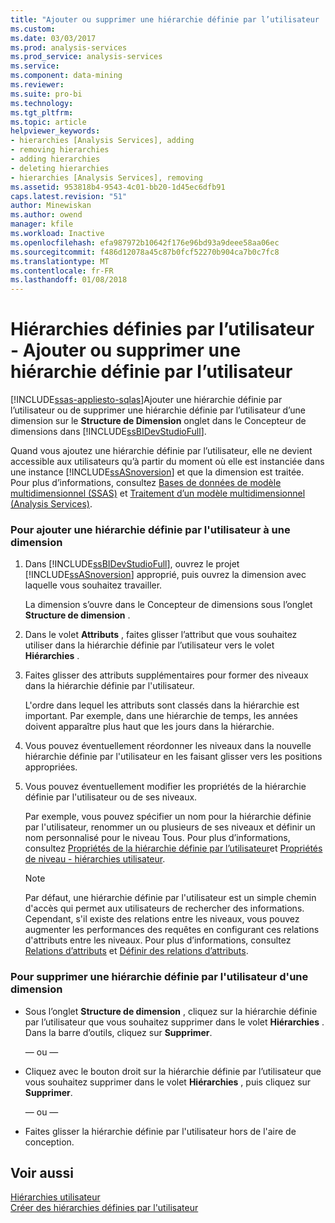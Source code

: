 ```yaml
---
title: "Ajouter ou supprimer une hiérarchie définie par l’utilisateur | Documents Microsoft"
ms.custom: 
ms.date: 03/03/2017
ms.prod: analysis-services
ms.prod_service: analysis-services
ms.service: 
ms.component: data-mining
ms.reviewer: 
ms.suite: pro-bi
ms.technology: 
ms.tgt_pltfrm: 
ms.topic: article
helpviewer_keywords:
- hierarchies [Analysis Services], adding
- removing hierarchies
- adding hierarchies
- deleting hierarchies
- hierarchies [Analysis Services], removing
ms.assetid: 953818b4-9543-4c01-bb20-1d45ec6dfb91
caps.latest.revision: "51"
author: Minewiskan
ms.author: owend
manager: kfile
ms.workload: Inactive
ms.openlocfilehash: efa987972b10642f176e96bd93a9deee58aa06ec
ms.sourcegitcommit: f486d12078a45c87b0fcf52270b904ca7b0c7fc8
ms.translationtype: MT
ms.contentlocale: fr-FR
ms.lasthandoff: 01/08/2018
---
```

# <a name="user-defined-hierarchies---add-or-delete-a-user-defined-hierarchy"></a>Hiérarchies définies par l’utilisateur - Ajouter ou supprimer une hiérarchie définie par l’utilisateur
[!INCLUDE[ssas-appliesto-sqlas](../../includes/ssas-appliesto-sqlas.md)]Ajouter une hiérarchie définie par l’utilisateur ou de supprimer une hiérarchie définie par l’utilisateur d’une dimension sur le **Structure de Dimension** onglet dans le Concepteur de dimensions dans [!INCLUDE[ssBIDevStudioFull](../../includes/ssbidevstudiofull-md.md)].  
  
 Quand vous ajoutez une hiérarchie définie par l’utilisateur, elle ne devient accessible aux utilisateurs qu’à partir du moment où elle est instanciée dans une instance [!INCLUDE[ssASnoversion](../../includes/ssasnoversion-md.md)] et que la dimension est traitée. Pour plus d’informations, consultez [Bases de données de modèle multidimensionnel &#40;SSAS&#41;](../../analysis-services/multidimensional-models/multidimensional-model-databases-ssas.md) et [Traitement d’un modèle multidimensionnel &#40;Analysis Services&#41;](../../analysis-services/multidimensional-models/processing-a-multidimensional-model-analysis-services.md).  
  
### <a name="to-add-a-user-defined-hierarchy-to-a-dimension"></a>Pour ajouter une hiérarchie définie par l'utilisateur à une dimension  
  
1.  Dans [!INCLUDE[ssBIDevStudioFull](../../includes/ssbidevstudiofull-md.md)], ouvrez le projet [!INCLUDE[ssASnoversion](../../includes/ssasnoversion-md.md)] approprié, puis ouvrez la dimension avec laquelle vous souhaitez travailler.  
  
     La dimension s’ouvre dans le Concepteur de dimensions sous l’onglet **Structure de dimension** .  
  
2.  Dans le volet **Attributs** , faites glisser l’attribut que vous souhaitez utiliser dans la hiérarchie définie par l’utilisateur vers le volet **Hiérarchies** .  
  
3.  Faites glisser des attributs supplémentaires pour former des niveaux dans la hiérarchie définie par l'utilisateur.  
  
     L'ordre dans lequel les attributs sont classés dans la hiérarchie est important. Par exemple, dans une hiérarchie de temps, les années doivent apparaître plus haut que les jours dans la hiérarchie.  
  
4.  Vous pouvez éventuellement réordonner les niveaux dans la nouvelle hiérarchie définie par l'utilisateur en les faisant glisser vers les positions appropriées.  
  
5.  Vous pouvez éventuellement modifier les propriétés de la hiérarchie définie par l'utilisateur ou de ses niveaux.  
  
     Par exemple, vous pouvez spécifier un nom pour la hiérarchie définie par l'utilisateur, renommer un ou plusieurs de ses niveaux et définir un nom personnalisé pour le niveau Tous. Pour plus d’informations, consultez [Propriétés de la hiérarchie définie par l’utilisateur](../../analysis-services/multidimensional-models-olap-logical-dimension-objects/user-hierarchies-properties.md)et [Propriétés de niveau - hiérarchies utilisateur](../../analysis-services/multidimensional-models-olap-logical-dimension-objects/user-hierarchies-level-properties.md).  
  
    > [!NOTE]  
    >  Par défaut, une hiérarchie définie par l'utilisateur est un simple chemin d'accès qui permet aux utilisateurs de rechercher des informations. Cependant, s'il existe des relations entre les niveaux, vous pouvez augmenter les performances des requêtes en configurant ces relations d'attributs entre les niveaux. Pour plus d’informations, consultez [Relations d’attributs](../../analysis-services/multidimensional-models-olap-logical-dimension-objects/attribute-relationships.md) et [Définir des relations d’attributs](../../analysis-services/multidimensional-models/attribute-relationships-define.md).  
  
### <a name="to-remove-a-user-defined-hierarchy-from-a-dimension"></a>Pour supprimer une hiérarchie définie par l'utilisateur d'une dimension  
  
-   Sous l’onglet **Structure de dimension** , cliquez sur la hiérarchie définie par l’utilisateur que vous souhaitez supprimer dans le volet **Hiérarchies** . Dans la barre d’outils, cliquez sur **Supprimer**.  
  
     — ou —  
  
-   Cliquez avec le bouton droit sur la hiérarchie définie par l’utilisateur que vous souhaitez supprimer dans le volet **Hiérarchies** , puis cliquez sur **Supprimer**.  
  
     — ou —  
  
-   Faites glisser la hiérarchie définie par l'utilisateur hors de l'aire de conception.  
  
## <a name="see-also"></a>Voir aussi  
 [Hiérarchies utilisateur](../../analysis-services/multidimensional-models-olap-logical-dimension-objects/user-hierarchies.md)   
 [Créer des hiérarchies définies par l'utilisateur](../../analysis-services/multidimensional-models/user-defined-hierarchies-create.md)  
  
  
